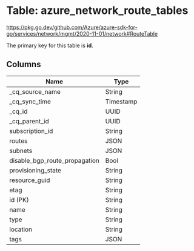 # Table: azure_network_route_tables

https://pkg.go.dev/github.com/Azure/azure-sdk-for-go/services/network/mgmt/2020-11-01/network#RouteTable

The primary key for this table is **id**.


## Columns
| Name          | Type          |
| ------------- | ------------- |
|_cq_source_name|String|
|_cq_sync_time|Timestamp|
|_cq_id|UUID|
|_cq_parent_id|UUID|
|subscription_id|String|
|routes|JSON|
|subnets|JSON|
|disable_bgp_route_propagation|Bool|
|provisioning_state|String|
|resource_guid|String|
|etag|String|
|id (PK)|String|
|name|String|
|type|String|
|location|String|
|tags|JSON|